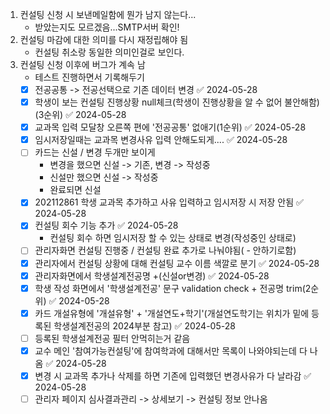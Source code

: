 1. 컨설팅 신청 시 보낸메일함에 뭔가 남지 않는다...
	- 받았는지도 모르겠음...SMTP서버 확인!
2. 컨설팅 마감에 대한 의미를 다시 재정립해야 됨
	- 컨설팅 취소랑 동일한 의미인걸로 보인다.
3. 컨설팅 신청 이후에 버그가 계속 남
	- 테스트 진행하면서 기록해두기
	- [x] 전공공통 -> 전공선택으로 기존 데이터 변경 ✅ 2024-05-28
	- [x] 학생이 보는 컨설팅 진행상황 null체크(학생이 진행상황을 알 수 없어 불안해함)(3순위) ✅ 2024-05-28
	- [x] 교과목 입력 모달창 오른쪽 편에 '전공공통' 없애기(1순위) ✅ 2024-05-28
	- [x] 임시저장일때는 교과목 변경사유 입력 안해도되게.... ✅ 2024-05-28
	- [ ] 카드는 신설 / 변경 두개만 보이게
		- 변경을 했으면 신설 -> 기존, 변경 -> 작성중
		- 신설만 했으면 신설 -> 작성중
		- 완료되면 신설
	- [x] 202112861 학생 교과목 추가하고 사유 입력하고 임시저장 시 저장 안됨 ✅ 2024-05-28
	- [x] 컨설팅 회수 기능 추가 ✅ 2024-05-28
		- 컨설팅 회수 하면 임시저장 할 수 있는 상태로 변경(작성중인 상태로)
	- [ ] 관리자화면 컨설팅 진행중 / 컨설팅 완료 추가로 나눠야됨( - 안하기로함)
	- [x] 관리자에서 컨설팅 상황에 대해 컨설팅 교수 이름 색깔로 분기 ✅ 2024-05-28
	- [x] 관리자화면에서 학생설계전공명 +(신설or변경) ✅ 2024-05-28
	- [x] 학생 작성 화면에서 '학생설계전공' 문구 validation check + 전공명 trim(2순위) ✅ 2024-05-28
	- [x] 카드 개설유형에 '개설유형' + '개설연도+학기'(개설연도학기는 위치가 밑에 등록된 학생설계전공의 2024부분 참고) ✅ 2024-05-28
	- [ ] 등록된 학생설계전공 필터 안먹히는거 같음
	- [x] 교수 메인 '참여가능컨설팅'에 참여학과에 대해서만 목록이 나와야되는데 다 나옴 ✅ 2024-05-28
	- [x] 변경 시 교과목 추가나 삭제를 하면 기존에 입력했던 변경사유가 다 날라감 ✅ 2024-05-28
	- [ ] 관리자 페이지 심사결과관리 -> 상세보기 -> 컨설팅 정보 안나옴